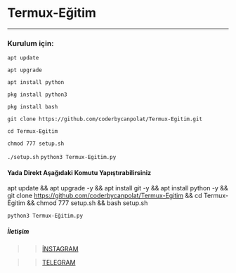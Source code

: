# Termux-Eğitim

----------------------------------------------------------------------------------------------------------------
### Kurulum için:

``apt update``

``apt upgrade``

``apt install python``

``pkg install python3``

``pkg install bash``

``git clone https://github.com/coderbycanpolat/Termux-Egitim.git``

``cd Termux-Egitim``

``chmod 777 setup.sh``

``./setup.sh``
``python3 Termux-Egitim.py``


#### Yada Direkt Aşağıdaki Komutu Yapıştırabilirsiniz


apt update && apt upgrade -y && apt install git -y && apt install python -y && git clone https://github.com/coderbycanpolat/Termux-Egitim && cd Termux-Egitim && chmod 777 setup.sh && bash setup.sh 

``python3 Termux-Eğitim.py``



##### İletişim
>> [İNSTAGRAM ](https://Instagram.com/canpolatgkky/)

>> [TELEGRAM](https://t.me/androedit)
